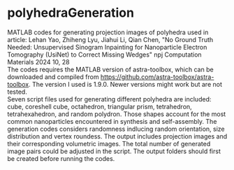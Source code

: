 # polyhedraGeneration
MATLAB codes for generating projection images of polyhedra used in article: Lehan Yao, Zhiheng Lyu, Jiahui Li, Qian Chen, "No Ground Truth Needed: Unsupervised Sinogram Inpainting for Nanoparticle Electron Tomography (UsiNet) to Correct Missing Wedges" npj Computation Materials 2024 10, 28  
The codes requires the MATLAB version of astra-toolbox, which can be downloaded and compiled from https://github.com/astra-toolbox/astra-toolbox. The version I used is 1.9.0. Newer versions might work but are not tested.  
Seven script files used for generating different polyhedra are included: cube, coreshell cube, octahedron, triangular prism, tetrahedron, tetrahexahedron, and random polydron. Those shapes account for the most common nanoparticles encountered in synthesis and self-assembly. The generation codes considers randomness indlucing random orientation, size distribution and vertex roundess.
The output includes projection images and their corresponding volumetric images. The total number of generated image pairs could be adjusted in the script. The output folders should first be created before running the codes.  
